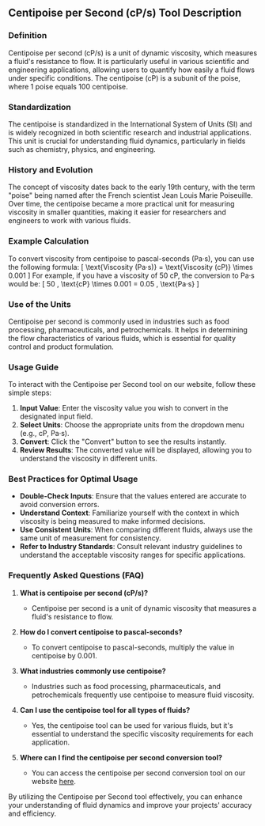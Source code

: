 ## Centipoise per Second (cP/s) Tool Description

### Definition
Centipoise per second (cP/s) is a unit of dynamic viscosity, which measures a fluid's resistance to flow. It is particularly useful in various scientific and engineering applications, allowing users to quantify how easily a fluid flows under specific conditions. The centipoise (cP) is a subunit of the poise, where 1 poise equals 100 centipoise.

### Standardization
The centipoise is standardized in the International System of Units (SI) and is widely recognized in both scientific research and industrial applications. This unit is crucial for understanding fluid dynamics, particularly in fields such as chemistry, physics, and engineering.

### History and Evolution
The concept of viscosity dates back to the early 19th century, with the term "poise" being named after the French scientist Jean Louis Marie Poiseuille. Over time, the centipoise became a more practical unit for measuring viscosity in smaller quantities, making it easier for researchers and engineers to work with various fluids.

### Example Calculation
To convert viscosity from centipoise to pascal-seconds (Pa·s), you can use the following formula:
\[ \text{Viscosity (Pa·s)} = \text{Viscosity (cP)} \times 0.001 \]
For example, if you have a viscosity of 50 cP, the conversion to Pa·s would be:
\[ 50 \, \text{cP} \times 0.001 = 0.05 \, \text{Pa·s} \]

### Use of the Units
Centipoise per second is commonly used in industries such as food processing, pharmaceuticals, and petrochemicals. It helps in determining the flow characteristics of various fluids, which is essential for quality control and product formulation.

### Usage Guide
To interact with the Centipoise per Second tool on our website, follow these simple steps:
1. **Input Value**: Enter the viscosity value you wish to convert in the designated input field.
2. **Select Units**: Choose the appropriate units from the dropdown menu (e.g., cP, Pa·s).
3. **Convert**: Click the "Convert" button to see the results instantly.
4. **Review Results**: The converted value will be displayed, allowing you to understand the viscosity in different units.

### Best Practices for Optimal Usage
- **Double-Check Inputs**: Ensure that the values entered are accurate to avoid conversion errors.
- **Understand Context**: Familiarize yourself with the context in which viscosity is being measured to make informed decisions.
- **Use Consistent Units**: When comparing different fluids, always use the same unit of measurement for consistency.
- **Refer to Industry Standards**: Consult relevant industry guidelines to understand the acceptable viscosity ranges for specific applications.

### Frequently Asked Questions (FAQ)

1. **What is centipoise per second (cP/s)?**
   - Centipoise per second is a unit of dynamic viscosity that measures a fluid's resistance to flow.

2. **How do I convert centipoise to pascal-seconds?**
   - To convert centipoise to pascal-seconds, multiply the value in centipoise by 0.001.

3. **What industries commonly use centipoise?**
   - Industries such as food processing, pharmaceuticals, and petrochemicals frequently use centipoise to measure fluid viscosity.

4. **Can I use the centipoise tool for all types of fluids?**
   - Yes, the centipoise tool can be used for various fluids, but it's essential to understand the specific viscosity requirements for each application.

5. **Where can I find the centipoise per second conversion tool?**
   - You can access the centipoise per second conversion tool on our website [here](https://www.inayam.co/unit-converter/viscosity_dynamic).

By utilizing the Centipoise per Second tool effectively, you can enhance your understanding of fluid dynamics and improve your projects' accuracy and efficiency.